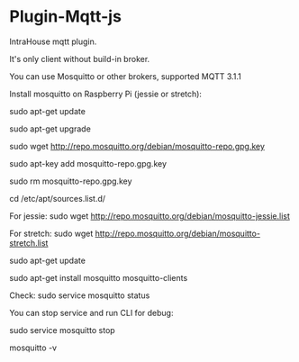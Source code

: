 # Plugin-Mqtt-js

IntraHouse mqtt plugin.

It's only client without build-in broker.

You can use Mosquitto or other brokers, supported MQTT 3.1.1


Install mosquitto on Raspberry Pi (jessie or stretch):

sudo apt-get update

sudo apt-get upgrade

sudo wget http://repo.mosquitto.org/debian/mosquitto-repo.gpg.key

sudo apt-key add mosquitto-repo.gpg.key

sudo rm mosquitto-repo.gpg.key

cd /etc/apt/sources.list.d/

For jessie:
sudo wget http://repo.mosquitto.org/debian/mosquitto-jessie.list

For stretch:
sudo wget http://repo.mosquitto.org/debian/mosquitto-stretch.list

sudo apt-get update

sudo apt-get install mosquitto mosquitto-clients

Check:
sudo service mosquitto status


You can stop service and run CLI for debug:

sudo service mosquitto stop

mosquitto -v

